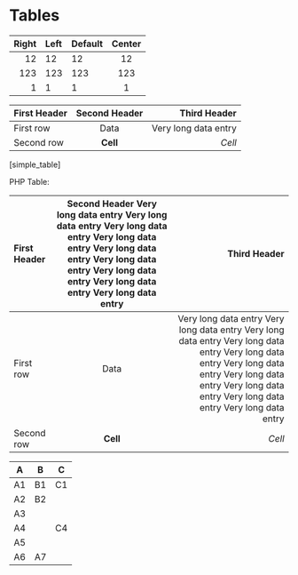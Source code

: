 Tables
======


| Right | Left | Default | Center |
|------:|:-----|---------|:------:|
|   12  |  12  |    12   |    12  |
|  123  |  123 |   123   |   123  |
|    1  |    1 |     1   |     1  |

| First Header | Second Header |         Third Header |
| :----------- | :-----------: | -------------------: |
| First row    |      Data     | Very long data entry |
| Second row   |    **Cell**   |               *Cell* |
[simple_table]

PHP Table:

| First Header | Second Header Very long data entry Very long data entry Very long data entry Very long data entry Very long data entry Very long data entry Very long data entry Very long data entry Very long data entry |         Third Header |
| :----------- | :----: | -------------------: |
| First row    |      Data     | Very long data entry Very long data entry Very long data entry Very long data entry Very long data entry Very long data entry Very long data entry Very long data entry Very long data entry Very long data entry |
| Second row   |    **Cell**   |               *Cell* |

| A  | B  | C  |
|----|----|----|
| A1 | B1 | C1 |
| A2 | B2     ||
| A3         |||
| A4     || C4 |
| A5 |
| A6 | A7 |